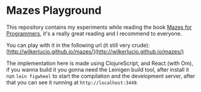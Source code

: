 # Mazes Playground

This repository contains my experiments while reading the book
[Mazes for Programmers](https://pragprog.com/book/jbmaze/mazes-for-programmers), it's a really great
reading and I recommend to everyone.

You can play with it in the following url (it still very crude): [http://wilkerlucio.github.io/mazes/](http://wilkerlucio.github.io/mazes/)

The implementation here is made using ClojureScript, and React (with Om), if you wanna build it you gonna need
the Leinigen build tool, after install it run `lein figwheel` to start the compilation and the development server,
after that you can see it running at `http://localhost:3449`.
